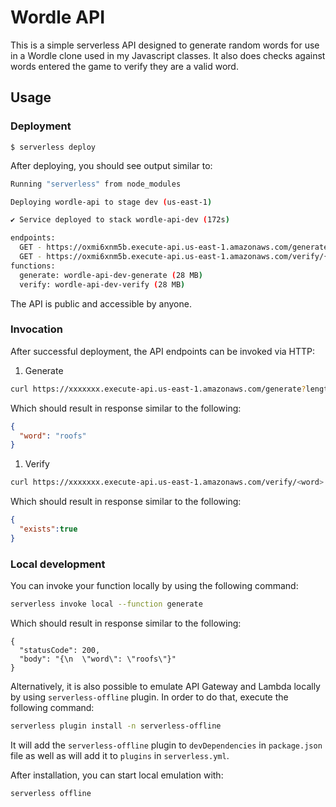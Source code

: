 # Wordle API

This is a simple serverless API designed to generate random words for use in a Wordle clone used in
my Javascript classes. It also does checks against words entered the game to verify they are a valid
word.

## Usage

### Deployment

```
$ serverless deploy
```

After deploying, you should see output similar to:

```bash
Running "serverless" from node_modules

Deploying wordle-api to stage dev (us-east-1)

✔ Service deployed to stack wordle-api-dev (172s)

endpoints:
  GET - https://oxmi6xnm5b.execute-api.us-east-1.amazonaws.com/generate
  GET - https://oxmi6xnm5b.execute-api.us-east-1.amazonaws.com/verify/{word}
functions:
  generate: wordle-api-dev-generate (28 MB)
  verify: wordle-api-dev-verify (28 MB)
```

The API is public and accessible by anyone.

### Invocation

After successful deployment, the API endpoints can be invoked via HTTP:

1) Generate

```bash
curl https://xxxxxxx.execute-api.us-east-1.amazonaws.com/generate?length=5
```

Which should result in response similar to the following:

```json
{
  "word": "roofs"
}
```

1) Verify

```bash
curl https://xxxxxxx.execute-api.us-east-1.amazonaws.com/verify/<word>
```

Which should result in response similar to the following:

```json
{
  "exists":true
}
```

### Local development

You can invoke your function locally by using the following command:

```bash
serverless invoke local --function generate
```

Which should result in response similar to the following:

```
{
  "statusCode": 200,
  "body": "{\n  \"word\": \"roofs\"}"
}
```

Alternatively, it is also possible to emulate API Gateway and Lambda locally by using `serverless-offline` plugin.
In order to do that, execute the following command:

```bash
serverless plugin install -n serverless-offline
```

It will add the `serverless-offline` plugin to `devDependencies` in `package.json` file as well as will add it to 
`plugins` in `serverless.yml`.

After installation, you can start local emulation with:

```
serverless offline
```
